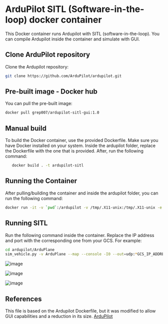 # ArduPilot SITL (Software-in-the-loop) docker container

This Docker container runs Ardupilot with SITL (software-in-the-loop). You can compile Ardupilot inside the container and simulate with GUI. 

## Clone ArduPilot repository

Clone the Ardupilot repository:
```bash
git clone https://github.com/ArduPilot/ardupilot.git
```

## Pre-built image - Docker hub

You can pull the pre-built image:

```bash
docker pull grep007/ardupilot-sitl-gui:1.0
```

## Manual build

To build the Docker container, use the provided Dockerfile. Make sure you have Docker installed on your system. Inside the ardupilot folder, replace the Dockerfile with the one that is provided. After, run the following command:

```bash
   docker build . -t ardupilot-sitl
```

## Running the Container

After pulling/building the container and inside the ardupilot folder, you can run the following command:

```bash
docker run -it -v `pwd`:/ardupilot -v /tmp/.X11-unix:/tmp/.X11-unix -e DISPLAY=$DISPLAY ardupilot-sitl /bin/bash 
```

## Running SITL

Run the following command inside the container. Replace the IP address and port with the corresponding one from your GCS. For example:

```bash
cd ardupilot/ArduPlane
sim_vehicle.py -v ArduPlane --map --console -I0 --out=udp:*GCS_IP_ADDRES*:*UDP_PORT*
```

![image](https://github.com/grep265/Docker/assets/81888131/70c1735f-5fff-4cc5-b4aa-db3bdf0142a6)

![image](https://github.com/grep265/Docker/assets/81888131/1f644a94-84c5-42a3-98de-796d5687cb7c)

![image](https://github.com/grep265/Docker/assets/81888131/fda6e606-65c7-492b-90f7-a9a41ec1582c)



## References

This file is based on the Ardupilot Dockerfile, but it was modified to allow GUI capabilities and a reduction in its size.
[ArduPilot](https://github.com/ArduPilot/ardupilot.git)
